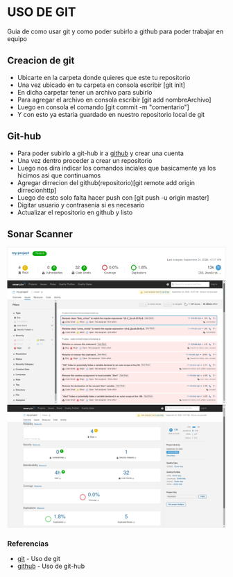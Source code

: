# USO DE GIT 
Guia de como usar git y como poder subirlo a github para poder trabajar en equipo 

## Creacion de git 

* Ubicarte en la carpeta donde quieres que este tu repositorio
* Una vez ubicado en tu carpeta en consola escribir [git init]
* En dicha carpetar tener un archivo para subirlo
* Para agregar el archivo en consola escribir [git add nombreArchivo]
* Luego en consola el comando [git commit -m "comentario"]
* Y con esto ya estaria guardado en nuestro repositorio local de git


## Git-hub
* Para poder subirlo a git-hub ir a [github](https://github.com/) y crear una cuenta
* Una vez dentro proceder a crear un repositorio
* Luego nos dira indicar los comandos inciales que basicamente ya los hicimos asi que continuamos
* Agregar dirrecion del github(repositorio)[git remote add origin dirrecionhttp]
* Luego de esto solo falta hacer push con [git push -u origin master]
* Digitar usuario y contrasenia si es necesario
* Actualizar el repositorio en github y listo

## Sonar Scanner
 ![alt text](https://github.com/erick-GeGe/Prueba2/blob/master/Screenshot_20200924_110209.png) 
 ![alt text](https://github.com/erick-GeGe/Prueba2/blob/master/Screenshot_20200924_110923.png) 
 ![alt text](https://github.com/erick-GeGe/Prueba2/blob/master/Screenshot_20200924_111036.png) 
 
### Referencias

* [git]( http://www.gabrielsaldana.org/platica_git.pdf) - Uso de git
* [github]( https://www.freecodecamp.org/news/the-beginners-guide-to-git-github/) - Uso de git-hub
